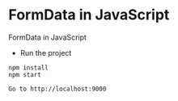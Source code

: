 # FormData in JavaScript

FormData in JavaScript

- Run the project

```
npm install
npm start
```

`Go to http://localhost:9000`
